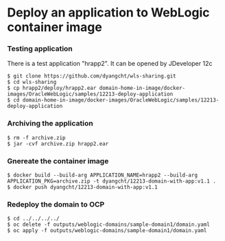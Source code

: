 # Deploy an application to WebLogic container image

### Testing application
There is a test application "hrapp2". It can be opened by JDeveloper 12c

```
$ git clone https://github.com/dyangcht/wls-sharing.git
$ cd wls-sharing
$ cp hrapp2/deploy/hrapp2.ear domain-home-in-image/docker-images/OracleWebLogic/samples/12213-deploy-application
$ cd domain-home-in-image/docker-images/OracleWebLogic/samples/12213-deploy-application
```
### Archiving the application
```
$ rm -f archive.zip
$ jar -cvf archive.zip hrapp2.ear
```

### Gnereate the container image
```
$ docker build --build-arg APPLICATION_NAME=hrapp2 --build-arg APPLICATION_PKG=archive.zip -t dyangcht/12213-domain-with-app:v1.1 .
$ docker push dyangcht/12213-domain-with-app:v1.1
```

### Redeploy the domain to OCP
```
$ cd ../../../../
$ oc delete -f outputs/weblogic-domains/sample-domain1/domain.yaml
$ oc apply -f outputs/weblogic-domains/sample-domain1/domain.yaml
```
